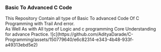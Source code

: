 <h3> Basic To Advanced C Code </h3>
This Repository Contain all type of Basic To advanced Code Of C Programming  with Trail And error.
<br>
As Well As with  All type of Logic and c programming Core Understanding for advance Practice. 
 ![c](https://github.com/AdityaDarade/C-Programming/assets/150779640/e6c82314-e343-4b48-933f-a49313ebd5e2)


